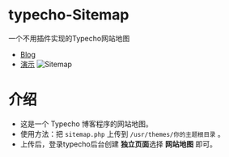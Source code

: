 # typecho-Sitemap

一个不用插件实现的Typecho网站地图

- [Blog](https://gxusb.com)
- [演示](https://gxusb.com/sitemap.html)
![Sitemap](https://i.loli.net/2020/03/12/GqtiPRJwO8epxFf.png)

# 介绍

 - 这是一个 Typecho 博客程序的网站地图。
 - 使用方法：把 `sitemap.php` 上传到 `/usr/themes/你的主题根目录` 。
 - 上传后，登录typecho后台创建 **独立页面**选择 **网站地图** 即可。
